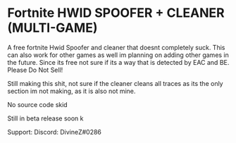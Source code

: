 # Fortnite HWID SPOOFER + CLEANER (MULTI-GAME)
A free fortnite Hwid Spoofer and cleaner that doesnt completely suck. This can also work for other games as well im planning on adding other games in the future. Since its free not sure if its a way that is detected by EAC and BE. Please Do Not Sell!

Still making this shit, not sure if the cleaner cleans all traces as its the only section im not making, as it is also not mine.

No source code skid

Still in beta release soon k

Support: Discord: DivineZ#0286


